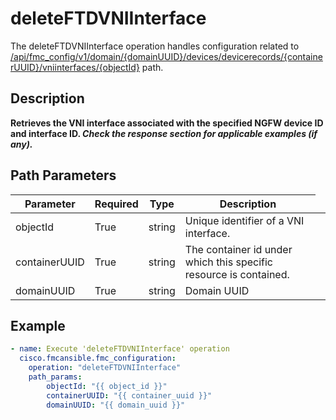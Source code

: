 # deleteFTDVNIInterface

The deleteFTDVNIInterface operation handles configuration related to [/api/fmc_config/v1/domain/{domainUUID}/devices/devicerecords/{containerUUID}/vniinterfaces/{objectId}](/paths//api/fmc_config/v1/domain/{domain_uuid}/devices/devicerecords/{container_uuid}/vniinterfaces/{object_id}.md) path.&nbsp;
## Description
**Retrieves the VNI interface associated with the specified NGFW device ID and interface ID. _Check the response section for applicable examples (if any)._**

## Path Parameters
| Parameter | Required | Type | Description |
| --------- | -------- | ---- | ----------- |
| objectId | True | string <td colspan=3> Unique identifier of a VNI interface. |
| containerUUID | True | string <td colspan=3> The container id under which this specific resource is contained. |
| domainUUID | True | string <td colspan=3> Domain UUID |

## Example
```yaml
- name: Execute 'deleteFTDVNIInterface' operation
  cisco.fmcansible.fmc_configuration:
    operation: "deleteFTDVNIInterface"
    path_params:
        objectId: "{{ object_id }}"
        containerUUID: "{{ container_uuid }}"
        domainUUID: "{{ domain_uuid }}"

```